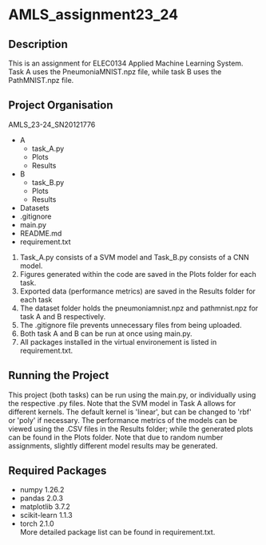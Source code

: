 # AMLS_assignment23_24
## Description
This is an assignment for ELEC0134 Applied Machine Learning System. Task A uses the PneumoniaMNIST.npz file, while task B uses the PathMNIST.npz file. 

## Project Organisation
AMLS_23-24_SN20121776
- A
    - task_A.py 
    - Plots
    - Results
- B
    - task_B.py
    - Plots
    - Results
- Datasets
- .gitignore
- main.py
- README.md
- requirement.txt

1. Task_A.py consists of a SVM model and Task_B.py consists of a CNN model.
2. Figures generated within the code are saved in the Plots folder for each task.
3. Exported data (performance metrics) are saved in the Results folder for each task 
4. The dataset folder holds the pneumoniamnist.npz and pathmnist.npz for task A and B respectively.
5. The .gitignore file prevents unnecessary files from being uploaded.
6. Both task A and B can be run at once using main.py.
8. All packages installed in the virtual environement is listed in requirement.txt.

## Running the Project
This project (both tasks) can be run using the main.py, or individually using the respective .py files. Note that the SVM model in Task A allows for different kernels. The default kernel is 'linear', but can be changed to 'rbf' or 'poly' if necessary. The performance metrics of the models can be viewed using the .CSV files in the Results folder; while the generated plots can be found in the Plots folder. Note that due to random number assignments, slightly different model results may be generated. 

## Required Packages
- numpy           1.26.2
- pandas          2.0.3
- matplotlib      3.7.2
- scikit-learn    1.1.3
- torch           2.1.0
\
More detailed package list can be found in requirement.txt.